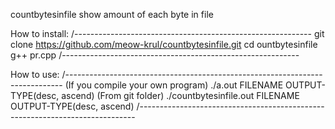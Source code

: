 countbytesinfile show amount of each byte in file

How to install:
/-----------------------------------------------------------
git clone https://github.com/meow-krul/countbytesinfile.git
cd ountbytesinfile
g++ pr.cpp
/-----------------------------------------------------------

How to use:
/-----------------------------------------------------------------------------
(If you compile your own program) ./a.out FILENAME OUTPUT-TYPE(desc, ascend)
(From git folder) ./countbytesinfile.out FILENAME OUTPUT-TYPE(desc, ascend)
/-----------------------------------------------------------------------------
